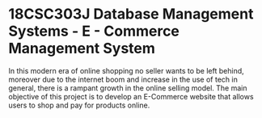 # 18CSC303J Database Management Systems - E - Commerce Management System

In this modern era of online shopping no seller wants to be left behind, moreover due to the internet boom and increase in the use of tech in general, there is a rampant growth in the online selling model.
The main objective of this project is to develop an E-Commerce website that allows users to shop and pay for products online.
